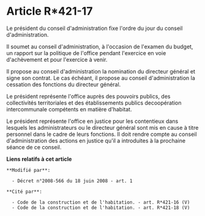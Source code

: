 # Article R*421-17

Le président du conseil d'administration fixe l'ordre du jour du conseil d'administration. 

Il soumet au conseil d'administration, à l'occasion de l'examen du budget, un rapport sur la politique de l'office pendant
l'exercice en voie d'achèvement et pour l'exercice à venir. 

Il propose au conseil d'administration la nomination du directeur général et signe son contrat. Le cas échéant, il propose au
conseil d'administration la cessation des fonctions du directeur général. 

Le président représente l'office auprès des pouvoirs publics, des collectivités territoriales et des établissements publics
decoopération intercommunale compétents en matière d'habitat. 

Le président représente l'office en justice pour les contentieux dans lesquels les administrateurs ou le directeur général
sont mis en cause à titre personnel dans le cadre de leurs fonctions. Il doit rendre compte au conseil d'administration des
actions en justice qu'il a introduites à la prochaine séance de ce conseil.

**Liens relatifs à cet article**

	**Modifié par**:

	  - Décret n°2008-566 du 18 juin 2008 - art. 1

	**Cité par**:

	  - Code de la construction et de l'habitation. - art. R*421-16 (V)
	  - Code de la construction et de l'habitation. - art. R*421-18 (V)
